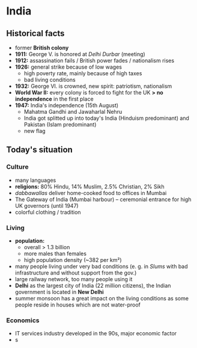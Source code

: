 # India

## Historical facts

- former **British colony**
- **1911:** George V. is honored at *Delhi Durbar* (meeting)
- **1912:** assassination fails / British power fades / nationalism rises
- **1926:** general strike because of low wages
	- high poverty rate, mainly because of high taxes
	- bad living conditions
- **1932:** George VI. is crowned, new spirit: patriotism, nationalism
- **World War II:** every colony is forced to fight for the UK **> no independence** in the first place
- **1947:** India's independence (15th August)
	- Mahatma Gandhi and Jawaharlal Nehru
	- India got splitted up into today's India (Hinduism predominant) and Pakistan (Islam predominant)
	- new flag

## Today's situation

### Culture
- many languages
- **religions:** 80% Hindu, 14% Muslim, 2.5% Christian, 2% Sikh
- *dabbawallas* deliver home-cooked food to offices in Mumbai
- The Gateway of India (Mumbai harbour) – ceremonial entrance for high UK governors (until 1947)
- colorful clothing / tradition

### Living
- **population:**
	- overall > 1.3 billion
	- more males than females
	- high population density (~382 per km²)
- many people living under very bad conditions (e. g. in *Slums* with bad infrastructure and without support from the gov.) 
- large railway network, too many people using it
- **Delhi** as the largest city of India (22 million citizens), the Indian government is located in **New Delhi**
- summer monsoon has a great impact on the living conditions as some people reside in houses which are not water-proof

### Economics
- IT services industry developed in the 90s, major economic factor
- s

<!--stackedit_data:
eyJoaXN0b3J5IjpbLTEwNDI0ODQxNzQsNTY4NzcxOTg0LDE3OD
A1NzM1MTMsLTI1Mzc4MzQzNywtOTY2NzI3Mjc3LC0zNzgzMjQ3
OTIsMTMzMjY0MTI1OCwxMjY2MjA3ODU3XX0=
-->